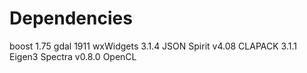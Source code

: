 # Dependencies

boost 1.75
gdal 1911
wxWidgets 3.1.4
JSON Spirit v4.08
CLAPACK 3.1.1
Eigen3
Spectra v0.8.0
OpenCL